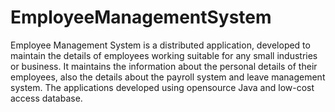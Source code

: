 # EmployeeManagementSystem
Employee Management System is a distributed application, developed to maintain the details of employees working suitable for any small industries or business. It maintains the information about the personal details of their employees, also the details about the payroll system and leave management system. The applications developed using opensource Java and low-cost access database.
